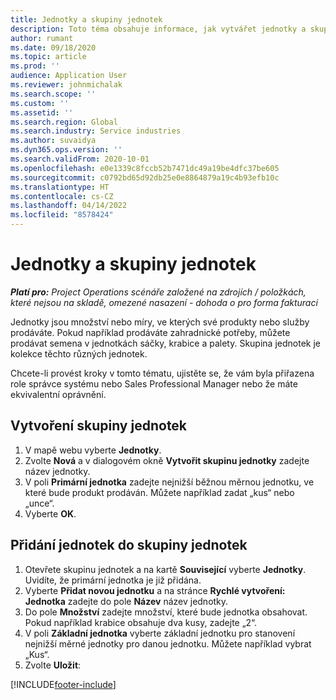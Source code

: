 ```yaml
---
title: Jednotky a skupiny jednotek
description: Toto téma obsahuje informace, jak vytvářet jednotky a skupiny jednotek v Dynamics 365 Project Operations.
author: rumant
ms.date: 09/18/2020
ms.topic: article
ms.prod: ''
audience: Application User
ms.reviewer: johnmichalak
ms.search.scope: ''
ms.custom: ''
ms.assetid: ''
ms.search.region: Global
ms.search.industry: Service industries
ms.author: suvaidya
ms.dyn365.ops.version: ''
ms.search.validFrom: 2020-10-01
ms.openlocfilehash: e0e1339c8fccb52b7471dc49a19be4dfc37be605
ms.sourcegitcommit: c0792bd65d92db25e0e8864879a19c4b93efb10c
ms.translationtype: HT
ms.contentlocale: cs-CZ
ms.lasthandoff: 04/14/2022
ms.locfileid: "8578424"
---
```

# <a name="units-and-unit-groups"></a>Jednotky a skupiny jednotek

_**Platí pro:** Project Operations scénáře založené na zdrojích / položkách, které nejsou na skladě, omezené nasazení - dohoda o pro forma fakturaci_

Jednotky jsou množství nebo míry, ve kterých své produkty nebo služby prodáváte. Pokud například prodáváte zahradnické potřeby, můžete prodávat semena v jednotkách sáčky, krabice a palety. Skupina jednotek je kolekce těchto různých jednotek.

Chcete-li provést kroky v tomto tématu, ujistěte se, že vám byla přiřazena role správce systému nebo Sales Professional Manager nebo že máte ekvivalentní oprávnění.

## <a name="create-a-unit-group"></a>Vytvoření skupiny jednotek

1. V mapě webu vyberte **Jednotky**.
2. Zvolte **Nová** a v dialogovém okně **Vytvořit skupinu jednotky** zadejte název jednotky.
3. V poli **Primární jednotka** zadejte nejnižší běžnou měrnou jednotku, ve které bude produkt prodáván. Můžete například zadat „kus“ nebo „unce“.
4. Vyberte **OK**.

## <a name="add-units-to-a-unit-group"></a>Přidání jednotek do skupiny jednotek

1. Otevřete skupinu jednotek a na kartě **Související** vyberte **Jednotky**. Uvidíte, že primární jednotka je již přidána.
2. Vyberte **Přidat novou jednotku** a na stránce **Rychlé vytvoření: Jednotka** zadejte do pole **Název** název jednotky.
3. Do pole **Množství** zadejte množství, které bude jednotka obsahovat. Pokud například krabice obsahuje dva kusy, zadejte „2“. 
4. V poli **Základní jednotka** vyberte základní jednotku pro stanovení nejnižší měrné jednotky pro danou jednotku. Můžete například vybrat „Kus“.
5. Zvolte **Uložit**:


[!INCLUDE[footer-include](../includes/footer-banner.md)]